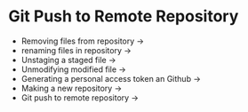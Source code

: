 # Git Push to Remote Repository

- Removing files from repository ->
- renaming files in repository ->
- Unstaging a staged file ->
- Unmodifying modified file ->
- Generating a personal access token an Github ->
- Making a new repository ->
- Git push to remote repository ->
